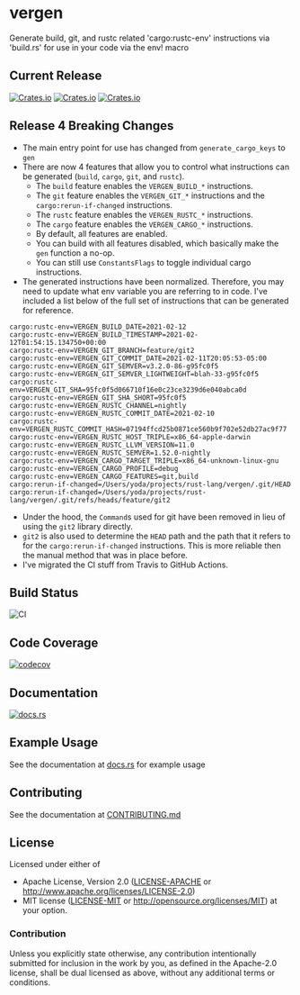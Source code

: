 # vergen
Generate build, git, and rustc related 'cargo:rustc-env' instructions via 'build.rs' for use in your code via the env! macro

## Current Release
[![Crates.io](https://img.shields.io/crates/v/vergen.svg)](https://crates.io/crates/vergen)
[![Crates.io](https://img.shields.io/crates/l/vergen.svg)](https://crates.io/crates/vergen)
[![Crates.io](https://img.shields.io/crates/d/vergen.svg)](https://crates.io/crates/vergen)

## Release 4 Breaking Changes
* The main entry point for use has changed from `generate_cargo_keys` to `gen`
* There are now 4 features that allow you to control what instructions can be generated (`build`, `cargo`, `git`, and `rustc`).
    * The `build` feature enables the `VERGEN_BUILD_*` instructions.
    * The `git` feature enables the `VERGEN_GIT_*` instructions and the `cargo:rerun-if-changed` instructions.
    * The `rustc` feature enables the `VERGEN_RUSTC_*` instructions.
    * The `cargo` feature enables the `VERGEN_CARGO_*` instructions.
    * By default, all features are enabled.
    * You can build with all features disabled, which basically make the `gen` function a no-op.
    * You can still use `ConstantsFlags` to toggle individual cargo instructions.
* The generated instructions have been normalized.  Therefore, you may need to update what env variable you are referring to in code.  I've included a list below of the full set of instructions that can be generated for reference.

```text, no_run
cargo:rustc-env=VERGEN_BUILD_DATE=2021-02-12
cargo:rustc-env=VERGEN_BUILD_TIMESTAMP=2021-02-12T01:54:15.134750+00:00
cargo:rustc-env=VERGEN_GIT_BRANCH=feature/git2
cargo:rustc-env=VERGEN_GIT_COMMIT_DATE=2021-02-11T20:05:53-05:00
cargo:rustc-env=VERGEN_GIT_SEMVER=v3.2.0-86-g95fc0f5
cargo:rustc-env=VERGEN_GIT_SEMVER_LIGHTWEIGHT=blah-33-g95fc0f5
cargo:rustc-env=VERGEN_GIT_SHA=95fc0f5d066710f16e0c23ce3239d6e040abca0d
cargo:rustc-env=VERGEN_GIT_SHA_SHORT=95fc0f5
cargo:rustc-env=VERGEN_RUSTC_CHANNEL=nightly
cargo:rustc-env=VERGEN_RUSTC_COMMIT_DATE=2021-02-10
cargo:rustc-env=VERGEN_RUSTC_COMMIT_HASH=07194ffcd25b0871ce560b9f702e52db27ac9f77
cargo:rustc-env=VERGEN_RUSTC_HOST_TRIPLE=x86_64-apple-darwin
cargo:rustc-env=VERGEN_RUSTC_LLVM_VERSION=11.0
cargo:rustc-env=VERGEN_RUSTC_SEMVER=1.52.0-nightly
cargo:rustc-env=VERGEN_CARGO_TARGET_TRIPLE=x86_64-unknown-linux-gnu
cargo:rustc-env=VERGEN_CARGO_PROFILE=debug
cargo:rustc-env=VERGEN_CARGO_FEATURES=git,build
cargo:rerun-if-changed=/Users/yoda/projects/rust-lang/vergen/.git/HEAD
cargo:rerun-if-changed=/Users/yoda/projects/rust-lang/vergen/.git/refs/heads/feature/git2
```

* Under the hood, the `Command`s used for git have been removed in lieu of using the `git2` library directly.
* `git2` is also used to determine the `HEAD` path and the path that it refers to for the `cargo:rerun-if-changed` instructions.  This is more reliable then the manual method that was in place before.
* I've migrated the CI stuff from Travis to GitHub Actions.

## Build Status
![CI](https://github.com/rustyhorde/vergen/workflows/CI/badge.svg)

## Code Coverage
[![codecov](https://codecov.io/gh/rustyhorde/vergen/branch/master/graph/badge.svg?token=cBXro7o2UN)](https://codecov.io/gh/rustyhorde/vergen)

## Documentation
[![docs.rs](https://docs.rs/vergen/badge.svg)](https://docs.rs/vergen)

## Example Usage
See the documentation at [docs.rs](https://docs.rs/vergen/3.2.0/vergen/#cargo-key-build-script-output) for example usage

## Contributing
See the documentation at [CONTRIBUTING.md](CONTRIBUTING.md)

## License

Licensed under either of
 * Apache License, Version 2.0 ([LICENSE-APACHE](LICENSE-APACHE) or http://www.apache.org/licenses/LICENSE-2.0)
 * MIT license ([LICENSE-MIT](LICENSE-MIT) or http://opensource.org/licenses/MIT)
at your option.

### Contribution

Unless you explicitly state otherwise, any contribution intentionally submitted
for inclusion in the work by you, as defined in the Apache-2.0 license, shall be dual licensed as above, without any
additional terms or conditions.
